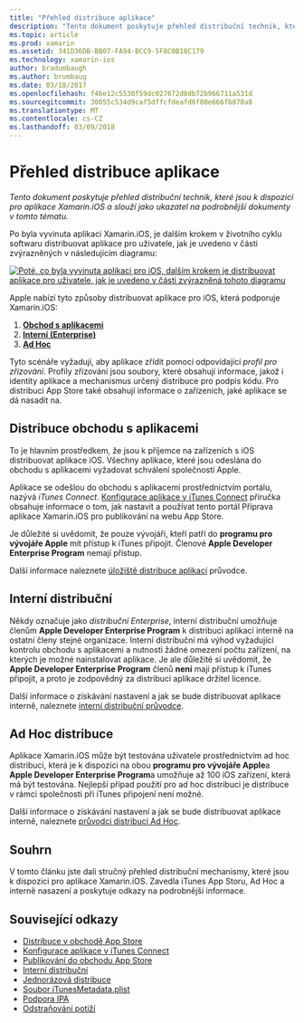 ```yaml
---
title: "Přehled distribuce aplikace"
description: "Tento dokument poskytuje přehled distribuční technik, které jsou k dispozici pro aplikace Xamarin.iOS a slouží jako ukazatel na podrobnější dokumenty v tomto tématu."
ms.topic: article
ms.prod: xamarin
ms.assetid: 341D36DB-BB07-FA94-BCC9-5F8C0B18C179
ms.technology: xamarin-ios
author: bradumbaugh
ms.author: brumbaug
ms.date: 03/18/2017
ms.openlocfilehash: f4be12c5530f59dc027672d8db72b966711a531d
ms.sourcegitcommit: 30055c534d9caf5dffcfdeafd6f08e666fb870a8
ms.translationtype: MT
ms.contentlocale: cs-CZ
ms.lasthandoff: 03/09/2018
---
```

# <a name="app-distribution-overview"></a>Přehled distribuce aplikace

_Tento dokument poskytuje přehled distribuční technik, které jsou k dispozici pro aplikace Xamarin.iOS a slouží jako ukazatel na podrobnější dokumenty v tomto tématu._

Po byla vyvinuta aplikaci Xamarin.iOS, je dalším krokem v životního cyklu softwaru distribuovat aplikace pro uživatele, jak je uvedeno v části zvýrazněných v následujícím diagramu:


[![](images/publishingdiagram.png "Poté, co byla vyvinuta aplikaci pro iOS, dalším krokem je distribuovat aplikace pro uživatele, jak je uvedeno v části zvýrazněná tohoto diagramu")](images/publishingdiagram.png#lightbox)


Apple nabízí tyto způsoby distribuovat aplikace pro iOS, která podporuje Xamarin.iOS:

1. [**Obchod s aplikacemi**](#App_Store_Distribution)
2. [**Interní (Enterprise)**](#In-House_Distribution)
2. [**Ad Hoc**](#Ad_Hoc_Distribution)

Tyto scénáře vyžadují, aby aplikace zřídit pomocí odpovídající *profil pro zřizování*. Profily zřizování jsou soubory, které obsahují informace, jakož i identity aplikace a mechanismus určený distribuce pro podpis kódu. Pro distribuci App Store také obsahují informace o zařízeních, jaké aplikace se dá nasadit na.

<a name="App_Store_Distribution"/>

## <a name="app-store-distribution"></a>Distribuce obchodu s aplikacemi

To je hlavním prostředkem, že jsou k příjemce na zařízeních s iOS distribuovat aplikace iOS. Všechny aplikace, které jsou odeslána do obchodu s aplikacemi vyžadovat schválení společností Apple.

Aplikace se odešlou do obchodu s aplikacemi prostřednictvím portálu, nazývá *iTunes Connect*. [Konfigurace aplikace v iTunes Connect](~/ios/deploy-test/app-distribution/app-store-distribution/itunesconnect.md) příručka obsahuje informace o tom, jak nastavit a používat tento portál Příprava aplikace Xamarin.iOS pro publikování na webu App Store.

Je důležité si uvědomit, že pouze vývojáři, kteří patří do **programu pro vývojáře Apple** mít přístup k iTunes připojit. Členové **Apple Developer Enterprise Program** nemají přístup.

Další informace naleznete [úložiště distribuce aplikací](~/ios/deploy-test/app-distribution/app-store-distribution/index.md) průvodce.

<a name="In-House_Distribution"/>

## <a name="in-house-distribution"></a>Interní distribuční

Někdy označuje jako *distribuční Enterprise*, interní distribuční umožňuje členům **Apple Developer Enterprise Program** k distribuci aplikací interně na ostatní členy stejné organizace. Interní distribuční má výhod vyžadující kontrolu obchodu s aplikacemi a nutnosti žádné omezení počtu zařízení, na kterých je možné nainstalovat aplikace. Je ale důležité si uvědomit, že **Apple Developer Enterprise Program** členů **není** mají přístup k iTunes připojit, a proto je zodpovědný za distribuci aplikace držitel licence.

Další informace o získávání nastavení a jak se bude distribuovat aplikace interně, naleznete [interní distribuční průvodce](~/ios/deploy-test/app-distribution/in-house-distribution.md).

<a name="Ad_Hoc_Distribution"/>

## <a name="ad-hoc-distribution"></a>Ad Hoc distribuce

Aplikace Xamarin.iOS může být testována uživatele prostřednictvím ad hoc distribuci, která je k dispozici na obou **programu pro vývojáře Apple**a **Apple Developer Enterprise Program**a umožňuje až 100 iOS zařízení, která má být testována. Nejlepší případ použití pro ad hoc distribuci je distribuce v rámci společnosti při iTunes připojení není možné.

Další informace o získávání nastavení a jak se bude distribuovat aplikace interně, naleznete [průvodci distribucí Ad Hoc](~/ios/deploy-test/app-distribution/ad-hoc-distribution.md).

## <a name="summary"></a>Souhrn

V tomto článku jste dali stručný přehled distribuční mechanismy, které jsou k dispozici pro aplikace Xamarin.iOS. Zavedla iTunes App Storu, Ad Hoc a interně nasazení a poskytuje odkazy na podrobnější informace.

## <a name="related-links"></a>Související odkazy

- [Distribuce v obchodě App Store](~/ios/deploy-test/app-distribution/app-store-distribution/index.md)
- [Konfigurace aplikace v iTunes Connect](~/ios/deploy-test/app-distribution/app-store-distribution/itunesconnect.md)
- [Publikování do obchodu App Store](~/ios/deploy-test/app-distribution/app-store-distribution/publishing-to-the-app-store.md)
- [Interní distribuční](~/ios/deploy-test/app-distribution/in-house-distribution.md)
- [Jednorázová distribuce](~/ios/deploy-test/app-distribution/ad-hoc-distribution.md)
- [Soubor iTunesMetadata.plist](~/ios/deploy-test/app-distribution/itunesmetadata.md)
- [Podpora IPA](~/ios/deploy-test/app-distribution/ipa-support.md)
- [Odstraňování potíží](~/ios/deploy-test/troubleshooting.md)
